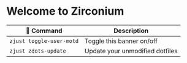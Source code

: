# Welcome to Zirconium

|  Command | Description |
| ------- | ----------- |
| `zjust toggle-user-motd` | Toggle this banner on/off |
| `zjust zdots-update` | Update your unmodified dotfiles |

